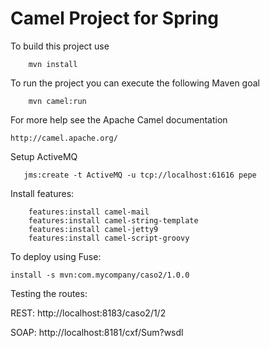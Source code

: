 Camel Project for Spring 
=========================================

To build this project use

```
    mvn install
```

To run the project you can execute the following Maven goal

```
    mvn camel:run
```

For more help see the Apache Camel documentation

    http://camel.apache.org/
    
Setup ActiveMQ
 
 ```
 	jms:create -t ActiveMQ -u tcp://localhost:61616 pepe
 ```

Install features:

```
	features:install camel-mail
	features:install camel-string-template
	features:install camel-jetty9
	features:install camel-script-groovy
```    

To deploy using Fuse:

``
	install -s mvn:com.mycompany/caso2/1.0.0
``

Testing the routes:

REST: http://localhost:8183/caso2/1/2

SOAP: http://localhost:8181/cxf/Sum?wsdl


